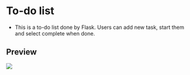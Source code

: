 # To-do list

<ul>
  <li>This is a to-do list done by Flask. Users can add new task, start them and select complete when done.</li>
</ul>

<h2>Preview</h2>
<img src="https://user-images.githubusercontent.com/91461938/190872232-f35040cd-c80d-4648-8ff2-ddf642583c61.png">
